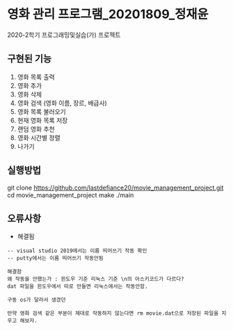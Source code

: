 # 영화 관리 프로그램_20201809_정재윤

2020-2학기 프로그래밍및실습(가) 프로젝트

## 구현된 기능

1. 영화 목록 출력
2. 영화 추가
3. 영화 삭제
4. 영화 검색 (영화 이름, 장르, 배급사)
5. 영화 목록 불러오기 
6. 현재 영화 목록 저장 
7. 랜덤 영화 추천
8. 영화 시간별 정렬
9. 나가기

## 실행방법
git clone https://github.com/lastdefiance20/movie_management_project.git
cd movie_management_project
make
./main

## 오류사항
* 해결됨

```
-- visual studio 2019에서는 이름 띄어쓰기 작동 확인
-- putty에서는 이름 띄어쓰기 작동안됨

해결함
왜 작동을 안했는가 : 윈도우 기준 리눅스 기준 \n의 아스키코드가 다르다?
dat 파일을 윈도우에서 따로 만들면 리눅스에서는 작동안함.

구동 os가 달라서 생겼던 

만약 영화 검색 같은 부분이 제대로 작동하지 않는다면 rm movie.dat으로 저장된 파일을 지우고 해보자.
```
